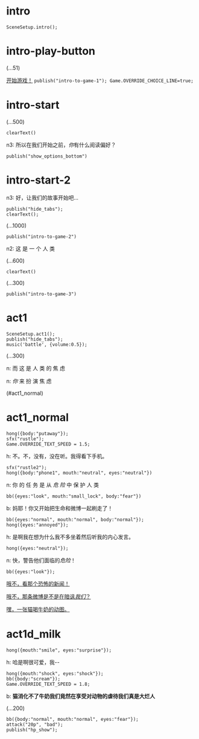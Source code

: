 # intro

`SceneSetup.intro();`

# intro-play-button

(...51)

[开始游戏！](#intro-start) `publish("intro-to-game-1"); Game.OVERRIDE_CHOICE_LINE=true;`

# intro-start

(...500)

`clearText()`

n3: 所以在我们开始之前，*你*有什么阅读偏好？

`publish("show_options_bottom")`

# intro-start-2

n3: 好，让我们的故事开始吧...

```
publish("hide_tabs");
clearText();
```

(...1000)

`publish("intro-to-game-2")`

n2: 这 是 一 个 人 类

(...600)

`clearText()`

(...300)

`publish("intro-to-game-3")`

# act1

```
SceneSetup.act1();
publish("hide_tabs");
music('battle', {volume:0.5});
```

(...300)

n: 而 这 是 人 类 的 焦 虑

n: _你_ 来 扮 演 焦 虑

(#act1_normal)


# act1_normal

```
hong({body:"putaway"});
sfx("rustle");
Game.OVERRIDE_TEXT_SPEED = 1.5;
```

h: 不。不，没有，没在听。我得看下手机。

```
sfx("rustle2");
hong({body:"phone1", mouth:"neutral", eyes:"neutral"})
```

n: 你 的 任 务 是 从 *危 险* 中 保 护 人 类

`bb({eyes:"look", mouth:"small_lock", body:"fear"})`

b: 妈耶！你又开始把生命和微博一起刷走了！

```
bb({eyes:"normal", mouth:"normal", body:"normal"});
hong({eyes:"annoyed"});
```

h: 是啊我在想为什么我不多坐着然后听我的内心发言。

`hong({eyes:"neutral"});`

n: 快，警告他们面临的*危险*！

```
bb({eyes:"look"});
```

[哦不，看那个恐怖的新闻！](#act1d_news)

[哦不，那条微博是不是在暗讽*我们*？](#act1d_subtweet)

[嘿，一张猫喝牛奶的动图。](#act1d_milk)

# act1d_milk

`hong({mouth:"smile", eyes:"surprise"});`

h: 哈是啊很可爱，我--

```
hong({mouth:"shock", eyes:"shock"});
bb({body:"scream"});
Game.OVERRIDE_TEXT_SPEED = 1.8;
```

b: **猫消化不了牛奶我们竟然在享受对动物的虐待我们真是大烂人**

(...200)

```
bb({body:"normal", mouth:"normal", eyes:"fear"});
attack("20p", "bad");
publish("hp_show");
```



